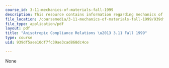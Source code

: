 ```yaml
---
course_id: 3-11-mechanics-of-materials-fall-1999
description: This resource contains information regarding mechanics of materials.
file_location: /coursemedia/3-11-mechanics-of-materials-fall-1999/939df5aee10df7fc39ae3cad868dc4ce_MIT3_11F99_kep.pdf
file_type: application/pdf
layout: pdf
title: "Anisotropic Compliance Relations \u2013 3.11 Fall 1999"
type: course
uid: 939df5aee10df7fc39ae3cad868dc4ce

---
```

None